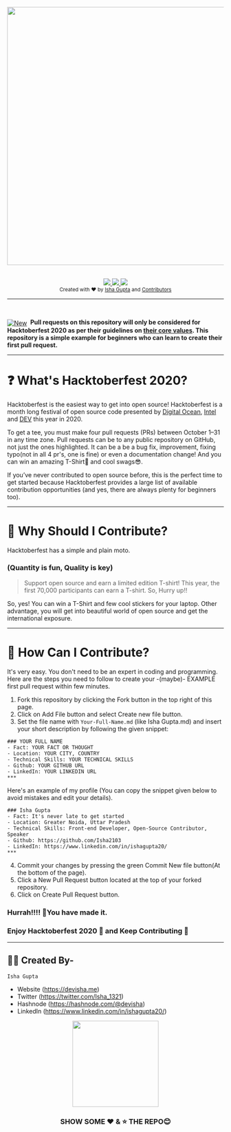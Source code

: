 <p align="center">
  <img width="800" height="600" src="https://github.com/Isha2103/Hacktoberfest2020/blob/master/Hactoberfest.png">
</p>
<br/>

<div align="center">
    <a href="https://hacktoberfest.digitalocean.com/">
            <img src="https://img.shields.io/badge/Hactoberfest2020-Win%20a%20T--shirt-brightgreen"></img>
</a>
<a href="https://devisha.me">
        <img src="https://img.shields.io/badge/%F0%9F%91%A9%E2%80%8D%F0%9F%92%BB-awesome-brightgreen"></img>
</a>
    <a href="https://github.com/Isha2103/Hacktoberfest2020/fork">
            <img src="https://img.shields.io/badge/PRs-Welcome-brightgreen"></img>
        </a>   
    
</div>

<div align="center">
  <sub>Created with ❤︎ by
  <a href="https://twitter.com/Isha_1321">Isha Gupta</a> and
  <a href="https://github.com/Isha2103/Hacktoberfest2020/graphs/contributors">
    Contributors
  </a>
</div>
  
***  
  
<br> 
<div align="left"><p><a href="https://hashnode.com/@devisha"><img alt="New" align="center" src="https://img.shields.io/badge/📄-NEW-green"></a>&nbsp;
<b>Pull requests on this repository will only be considered for Hacktoberfest 2020 as per their guidelines on <a href="https://hacktoberfest.digitalocean.com/details">their core values</a>. This repository is a simple example for beginners who can learn to create their first pull request. </b></p></div>  

***  
  
# ❓ What's Hacktoberfest 2020?
Hacktoberfest is the easiest way to get into open source! Hacktoberfest is a month long festival of open source code presented by [Digital Ocean](https://www.digitalocean.com/), [Intel](https://hacktoberfest.digitalocean.com/intel.pdf) and [DEV](https://www.dev.to/) this year in 2020.

To get a tee, you must make four pull requests (PRs) between October 1–31 in any time zone. Pull requests can be to any public repository on GitHub, not just the ones highlighted. It can be a be a bug fix, improvement, fixing typo(not in all 4 pr's, one is fine) or even a documentation change! And you can win an amazing T-Shirt👕  and cool swags😎.

If you’ve never contributed to open source before, this is the perfect time to get started because Hacktoberfest provides a large list of available contribution opportunities (and yes, there are always plenty for beginners too).

***

# 👕 Why Should I Contribute?
Hacktoberfest has a simple and plain moto.
### (Quantity is fun, Quality is key)
> Support open source and earn a limited edition T-shirt!  This year, the first 70,000 participants can earn a T-shirt. So, Hurry up!!

So, yes! You can win a T-Shirt and few cool stickers for your laptop. Other advantage, you will get into beautiful world of open source and get the international exposure. 

***

# 🤔 How Can I Contribute? 
It's very easy. You don't need to be an expert in coding and programming. Here are the steps you need to follow to create your -(maybe)- EXAMPLE first pull request within few minutes.
1. Fork this repository by clicking the Fork button in the top right of this page.
2. Click on Add File button and select Create new file button.
3. Set the file name with `Your-Full-Name.md` (like Isha Gupta.md) and insert your short description by following the given snippet:
```
### YOUR FULL NAME
- Fact: YOUR FACT OR THOUGHT
- Location: YOUR CITY, COUNTRY
- Technical Skills: YOUR TECHNICAL SKILLS
- Github: YOUR GITHUB URL
- LinkedIn: YOUR LINKEDIN URL
***
```
Here's an example of my profile (You can copy the snippet given below to avoid mistakes and edit your details).

```
### Isha Gupta
- Fact: It's never late to get started
- Location: Greater Noida, Uttar Pradesh
- Technical Skills: Front-end Developer, Open-Source Contributor, Speaker
- Github: https://github.com/Isha2103
- LinkedIn: https://www.linkedin.com/in/ishagupta20/
***
```
4. Commit your changes by pressing the green Commit New file button(At the bottom of the page).
5. Click a New Pull Request button located at the top of your forked repository.
8. Click on Create Pull Request button.

### Hurrah!!!! 🥳You have made it.

### Enjoy Hacktoberfest 2020 🎉 and Keep Contributing 🤩

***

## 👩‍💻 Created By-

```
Isha Gupta
```
- Website (https://devisha.me)
- Twitter (https://twitter.com/Isha_1321)
- Hashnode (https://hashnode.com/@devisha)
- LinkedIn (https://www.linkedin.com/in/ishagupta20/)

<p align="center">
  <img width="200" height="200" src="https://github.com/Isha2103/Hacktoberfest2020/blob/master/github.png">
</p>

<center>
<h3>SHOW SOME ❤︎ & ⭐ THE REPO😊</h3>
</center>
